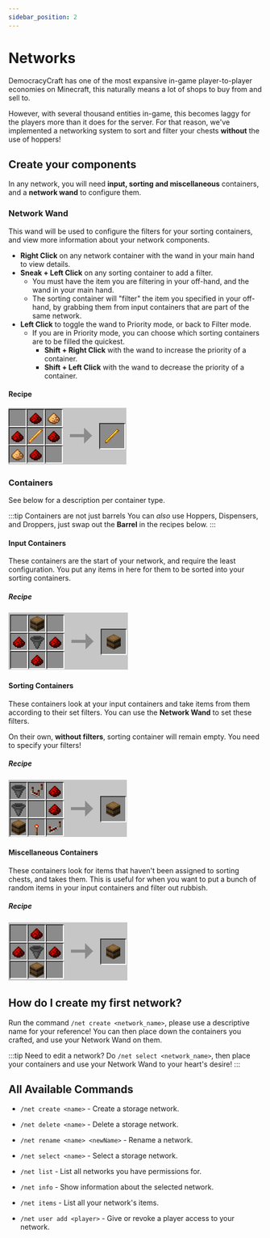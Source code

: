```yaml
---
sidebar_position: 2
---
```


# Networks

DemocracyCraft has one of the most expansive in-game player-to-player economies on Minecraft, this naturally means a lot of shops to buy from and sell to. 

However, with several thousand entities in-game, this becomes laggy for the players more than it does for the server. For that reason, we've implemented a networking system to sort and filter your chests **without** the use of hoppers!


## Create your components
In any network, you will need **input, sorting and miscellaneous** containers, and a **network wand** to configure them.

### Network Wand
This wand will be used to configure the filters for your sorting containers, and view more information about your network components.
- **Right Click** on any network container with the wand in your main hand to view details.
- **Sneak + Left Click** on any sorting container to add a filter.
  - You must have the item you are filtering in your off-hand, and the wand in your main hand.
  - The sorting container will "filter" the item you specified in your off-hand, by grabbing them from input containers that are part of the same network.
- **Left Click** to toggle the wand to Priority mode, or back to Filter mode.
  - If you are in Priority mode, you can choose which sorting containers are to be filled the quickest. 
    - **Shift + Right Click** with the wand to increase the priority of a container.
    - **Shift + Left Click** with the wand to decrease the priority of a container.

#### Recipe
![Network Wand Recipe](../../static/img/features/networks/network_wand.png)


### Containers
See below for a description per container type.

:::tip Containers are not just barrels
You can *also* use Hoppers, Dispensers, and Droppers, just swap out the **Barrel** in the recipes below.
:::


#### Input Containers
These containers are the start of your network, and require the least configuration. You put any items in here for them to be sorted into your sorting containers.


##### Recipe
![Input Containers Recipe](../../static/img/features/networks/input_container.png)



#### Sorting Containers
These containers look at your input containers and take items from them according to their set filters. You can use the **Network Wand** to set these filters.

On their own, **without filters**, sorting container will remain empty. You need to specify your filters!

##### Recipe
![Sorting Containers Recipe](../../static/img/features/networks/sorting_container.png)



#### Miscellaneous Containers
These containers look for items that haven't been assigned to sorting chests, and takes them. This is useful for when you want to put a bunch of random items in your input containers and filter out rubbish.

##### Recipe
![Miscellaneous Containers Recipe](../../static/img/features/networks/miscellaneous_container.png)

## How do I create my first network?
Run the command ``/net create <network_name>``, please use a descriptive name for your reference! You can then place down the containers you crafted, and use your Network Wand on them.

:::tip Need to edit a network?
Do ``/net select <network_name>``, then place your containers and use your Network Wand to your heart's desire!
:::

## All Available Commands
- ``/net create <name>`` - Create a storage network.

- ``/net delete <name>`` - Delete a storage network.

- ``/net rename <name> <newName>`` - Rename a network.

- ``/net select <name>`` - Select a storage network.

- ``/net list`` - List all networks you have permissions for.

- ``/net info`` - Show information about the selected network.

- ``/net items`` - List all your network's items.

- ``/net user add <player>`` - Give or revoke a player access to your network.